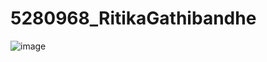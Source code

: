 # 5280968\_RitikaGathibandhe



<image src="https://github.com/ritikagathibandhe/5280968\_RitikaGathibandhe/blob/main/SDLC/certificate/GreatLearningQuiz.png" alt="image">

